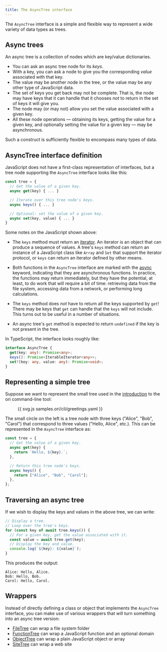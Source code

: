 ```yaml
---
title: The AsyncTree interface
---
```


The `AsyncTree` interface is a simple and flexible way to represent a wide variety of data types as trees.

## Async trees

An async tree is a collection of nodes which are key/value dictionaries.

- You can ask an async tree node for its _keys_.
- With a key, you can ask a node to give you the corresponding _value_ associated with that key.
- The value may be another node in the tree, or the value may be any other type of JavaScript data.
- The set of keys you get back may not be complete. That is, the node may have keys that it can handle that it chooses _not_ to return in the set of keys it will give you.
- The node may (or may not) allow you set the value associated with a given key.
- All these node operations — obtaining its keys, getting the value for a given key, and optionally setting the value for a given key — may be asynchronous.

Such a construct is sufficiently flexible to encompass many types of data.

## AsyncTree interface definition

JavaScript does not have a first-class representation of interfaces, but a tree node supporting the `AsyncTree` interface looks like this:

```js
const tree = {
  // Get the value of a given key.
  async get(key) { ... }

  // Iterate over this tree node's keys.
  async keys() { ... }

  // Optional: set the value of a given key.
  async set(key, value) { ... }
}
```

Some notes on the JavaScript shown above:

- The `keys` method must return an [iterator](https://developer.mozilla.org/en-US/docs/Web/JavaScript/Reference/Iteration_protocols#the_iterator_protocol). An iterator is an object that can produce a sequence of values. A tree's `keys` method can return an instance of a JavaScript class like `Array` and `Set` that support the iterator protocol, or `keys` can return an iterator defined by other means.

- Both functions in the `AsyncTree` interface are marked with the [async](https://developer.mozilla.org/en-US/docs/Web/JavaScript/Reference/Statements/async_function) keyword, indicating that they are asynchronous functions. In practice, the functions may return immediately, but they have the potential, at least, to do work that will require a bit of time: retrieving data from the file system, accessing data from a network, or performing long calculations.

- The `keys` method does _not_ have to return all the keys supported by `get`! There may be keys that `get` can handle that the `keys` will not include. This turns out to be useful in a number of situations.

- An async tree's `get` method is expected to return `undefined` if the key is not present in the tree.

In TypeScript, the interface looks roughly like:

```ts
interface AsyncTree {
  get(key: any): Promise<any>;
  keys(): Promise<IterableIterator<any>>;
  set?(key: any, value: any): Promise<void>;
}
```

## Representing a simple tree

Suppose we want to represent the small tree used in the [introduction](/cli/) to the ori command-line tool:

<figure>
{{ svg.js samples.ori/cli/greetings.yaml }}
</figure>

The small circle on the left is a tree node with three keys ("Alice", "Bob", "Carol") that correspond to three values ("Hello, Alice", etc.). This can be represented in the `AsyncTree` interface as:

```js
const tree = {
  // Get the value of a given key.
  async get(key) {
    return `Hello, ${key}.`;
  },

  // Return this tree node's keys.
  async keys() {
    return ["Alice", "Bob", "Carol"];
  },
};
```

## Traversing an async tree

If we wish to display the keys and values in the above tree, we can write:

```js
// Display a tree.
// Loop over the tree's keys.
for (const key of await tree.keys()) {
  // For a given key, get the value associated with it.
  const value = await tree.get(key);
  // Display the key and value.
  console.log(`${key}: ${value}`);
}
```

This produces the output:

```console
Alice: Hello, Alice.
Bob: Hello, Bob.
Carol: Hello, Carol.
```

## Wrappers

Instead of directly defining a class or object that implements the `AsyncTree` interface, you can make use of various wrappers that will turn something into an async tree version:

- [FileTree](FileTree.html) can wrap a file system folder
- [FunctionTree](FunctionTree.html) can wrap a JavaScript function and an optional domain
- [ObjectTree](ObjectTree.html) can wrap a plain JavaScript object or array
- [SiteTree](SiteTree.html) can wrap a web site
